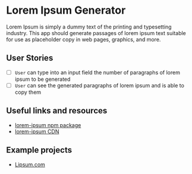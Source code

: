 # Lorem Ipsum Generator

Lorem Ipsum is simply a dummy text of the printing and typesetting industry.
This app should generate passages of lorem ipsum text suitable for use as placeholder copy in web pages, graphics, and more.

## User Stories

-   [ ] `User` can type into an input field the number of paragraphs of lorem ipsum to be generated
-   [ ] `User` can see the generated paragraphs of lorem ipsum and is able to copy them

## Useful links and resources

-   [lorem-ipsum npm package](https://www.npmjs.com/package/lorem-ipsum)
-   [lorem-ipsum CDN](https://www.jsdelivr.com/package/npm/lorem-ipsum)

## Example projects

-   [Lipsum.com](https://www.lipsum.com/)
